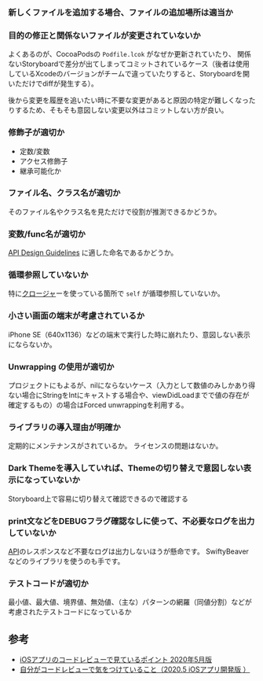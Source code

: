 ### 新しくファイルを追加する場合、ファイルの追加場所は適当か

### 目的の修正と関係ないファイルが変更されていないか

よくあるのが、CocoaPodsの `Podfile.lcok` がなぜか更新されていたり、 関係ないStoryboardで差分が出てしまってコミットされているケース（後者は使用しているXcodeのバージョンがチームで違っていたりすると、Storyboardを開いただけでdiffが発生する）。

後から変更を履歴を追いたい時に不要な変更があると原因の特定が難しくなったりするため、そもそも意図しない変更以外はコミットしない方が良い。 

### 修飾子が適切か

* 定数/変数
* アクセス修飾子
* 継承可能化か

### ファイル名、クラス名が適切か

そのファイル名やクラス名を見ただけで役割が推測できるかどうか。 

### 変数/func名が適切か

[API Design Guidelines](https://swift.org/documentation/api-design-guidelines/#naming) に適した命名であるかどうか。

###  循環参照していないか

特に[クロージャ](http://d.hatena.ne.jp/keyword/%A5%AF%A5%ED%A1%BC%A5%B8%A5%E3)ーを使っている箇所で `self` が循環参照していないか。

### 小さい画面の端末が考慮されているか

iPhone SE（640x1136）などの端末で実行した時に崩れたり、意図しない表示にならないか。

### Unwrapping の使用が適切か

プロジェクトにもよるが、nilにならないケース（入力として数値のみしかあり得ない場合にStringをIntにキャストする場合や、viewDidLoadまでで値の存在が確定するもの）の場合はForced unwrappingを利用する。

### ライブラリの導入理由が明確か

定期的にメンテナンスがされているか。
ライセンスの問題はないか。

### Dark Themeを導入していれば、Themeの切り替えで意図しない表示になっていないか

Storyboard上で容易に切り替えて確認できるので確認する

### print文などをDEBUGフラグ確認なしに使って、不必要なログを出力していないか

[API](http://d.hatena.ne.jp/keyword/API)のレスポンスなど不要なログは出力しないほうが懸命です。 SwiftyBeaverなどのライブラリを使うのも手です。

### テストコードが適切か

最小値、最大値、境界値、無効値、（主な）パターンの網羅（同値分割）などが考慮されたテストコードになっているか


## 参考

* [ iOSアプリのコードレビューで見ているポイント 2020年5月版 ](https://cutmail.hatenablog.com/entry/2020/05/09/182304)
* [自分がコードレビューで気をつけていること（2020.5 iOSアプリ開発版 ）](http://curiosity.co.jp/review202005ios/)
